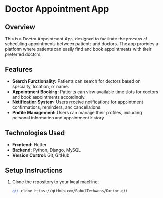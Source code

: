 # Doctor Appointment App

## Overview

This is a Doctor Appointment App, designed to facilitate the process of scheduling appointments between patients and doctors. The app provides a platform where patients can easily find and book appointments with their preferred doctors.

## Features

- **Search Functionality:** Patients can search for doctors based on specialty, location, or name.
- **Appointment Booking:** Patients can view available time slots for doctors and book appointments accordingly.
- **Notification System:** Users receive notifications for appointment confirmations, reminders, and cancellations.
- **Profile Management:** Users can manage their profiles, including personal information and appointment history.

## Technologies Used

- **Frontend:** Flutter
- **Backend:** Python, Django, MySQL
- **Version Control:** Git, GitHub

## Setup Instructions

1. Clone the repository to your local machine:

   ```bash
   git clone https://github.com/RahulTechwens/Doctor.git
